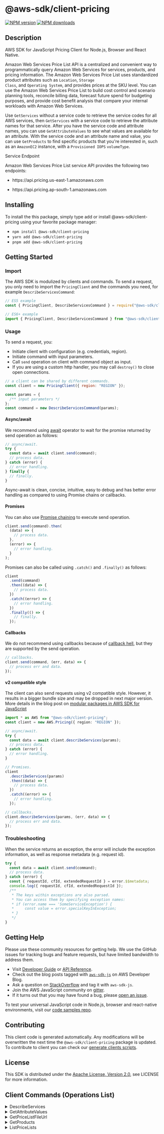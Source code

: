 <!-- generated file, do not edit directly -->

# @aws-sdk/client-pricing

[![NPM version](https://img.shields.io/npm/v/@aws-sdk/client-pricing/latest.svg)](https://www.npmjs.com/package/@aws-sdk/client-pricing)
[![NPM downloads](https://img.shields.io/npm/dm/@aws-sdk/client-pricing.svg)](https://www.npmjs.com/package/@aws-sdk/client-pricing)

## Description

AWS SDK for JavaScript Pricing Client for Node.js, Browser and React Native.

<p>Amazon Web Services Price List API is a centralized and convenient way to
programmatically query Amazon Web Services for services, products, and pricing information. The Amazon Web Services Price List
uses standardized product attributes such as <code>Location</code>, <code>Storage
Class</code>, and <code>Operating System</code>, and provides prices at the SKU
level. You can use the Amazon Web Services Price List to build cost control and scenario planning tools, reconcile
billing data, forecast future spend for budgeting purposes, and provide cost benefit
analysis that compare your internal workloads with Amazon Web Services.</p>
<p>Use <code>GetServices</code> without a service code to retrieve the service codes for all AWS services, then
<code>GetServices</code> with a service code to retrieve the attribute names for
that service. After you have the service code and attribute names, you can use <code>GetAttributeValues</code>
to see what values are available for an attribute. With the service code and an attribute name and value,
you can use <code>GetProducts</code> to find specific products that you're interested in, such as
an <code>AmazonEC2</code> instance, with a <code>Provisioned IOPS</code>
<code>volumeType</code>.</p>
<p>Service Endpoint</p>
<p>Amazon Web Services Price List service API provides the following two endpoints:</p>
<ul>
<li>
<p>https://api.pricing.us-east-1.amazonaws.com</p>
</li>
<li>
<p>https://api.pricing.ap-south-1.amazonaws.com</p>
</li>
</ul>

## Installing

To install the this package, simply type add or install @aws-sdk/client-pricing
using your favorite package manager:

- `npm install @aws-sdk/client-pricing`
- `yarn add @aws-sdk/client-pricing`
- `pnpm add @aws-sdk/client-pricing`

## Getting Started

### Import

The AWS SDK is modulized by clients and commands.
To send a request, you only need to import the `PricingClient` and
the commands you need, for example `DescribeServicesCommand`:

```js
// ES5 example
const { PricingClient, DescribeServicesCommand } = require("@aws-sdk/client-pricing");
```

```ts
// ES6+ example
import { PricingClient, DescribeServicesCommand } from "@aws-sdk/client-pricing";
```

### Usage

To send a request, you:

- Initiate client with configuration (e.g. credentials, region).
- Initiate command with input parameters.
- Call `send` operation on client with command object as input.
- If you are using a custom http handler, you may call `destroy()` to close open connections.

```js
// a client can be shared by different commands.
const client = new PricingClient({ region: "REGION" });

const params = {
  /** input parameters */
};
const command = new DescribeServicesCommand(params);
```

#### Async/await

We recommend using [await](https://developer.mozilla.org/en-US/docs/Web/JavaScript/Reference/Operators/await)
operator to wait for the promise returned by send operation as follows:

```js
// async/await.
try {
  const data = await client.send(command);
  // process data.
} catch (error) {
  // error handling.
} finally {
  // finally.
}
```

Async-await is clean, concise, intuitive, easy to debug and has better error handling
as compared to using Promise chains or callbacks.

#### Promises

You can also use [Promise chaining](https://developer.mozilla.org/en-US/docs/Web/JavaScript/Guide/Using_promises#chaining)
to execute send operation.

```js
client.send(command).then(
  (data) => {
    // process data.
  },
  (error) => {
    // error handling.
  }
);
```

Promises can also be called using `.catch()` and `.finally()` as follows:

```js
client
  .send(command)
  .then((data) => {
    // process data.
  })
  .catch((error) => {
    // error handling.
  })
  .finally(() => {
    // finally.
  });
```

#### Callbacks

We do not recommend using callbacks because of [callback hell](http://callbackhell.com/),
but they are supported by the send operation.

```js
// callbacks.
client.send(command, (err, data) => {
  // process err and data.
});
```

#### v2 compatible style

The client can also send requests using v2 compatible style.
However, it results in a bigger bundle size and may be dropped in next major version. More details in the blog post
on [modular packages in AWS SDK for JavaScript](https://aws.amazon.com/blogs/developer/modular-packages-in-aws-sdk-for-javascript/)

```ts
import * as AWS from "@aws-sdk/client-pricing";
const client = new AWS.Pricing({ region: "REGION" });

// async/await.
try {
  const data = await client.describeServices(params);
  // process data.
} catch (error) {
  // error handling.
}

// Promises.
client
  .describeServices(params)
  .then((data) => {
    // process data.
  })
  .catch((error) => {
    // error handling.
  });

// callbacks.
client.describeServices(params, (err, data) => {
  // process err and data.
});
```

### Troubleshooting

When the service returns an exception, the error will include the exception information,
as well as response metadata (e.g. request id).

```js
try {
  const data = await client.send(command);
  // process data.
} catch (error) {
  const { requestId, cfId, extendedRequestId } = error.$$metadata;
  console.log({ requestId, cfId, extendedRequestId });
  /**
   * The keys within exceptions are also parsed.
   * You can access them by specifying exception names:
   * if (error.name === 'SomeServiceException') {
   *     const value = error.specialKeyInException;
   * }
   */
}
```

## Getting Help

Please use these community resources for getting help.
We use the GitHub issues for tracking bugs and feature requests, but have limited bandwidth to address them.

- Visit [Developer Guide](https://docs.aws.amazon.com/sdk-for-javascript/v3/developer-guide/welcome.html)
  or [API Reference](https://docs.aws.amazon.com/AWSJavaScriptSDK/v3/latest/index.html).
- Check out the blog posts tagged with [`aws-sdk-js`](https://aws.amazon.com/blogs/developer/tag/aws-sdk-js/)
  on AWS Developer Blog.
- Ask a question on [StackOverflow](https://stackoverflow.com/questions/tagged/aws-sdk-js) and tag it with `aws-sdk-js`.
- Join the AWS JavaScript community on [gitter](https://gitter.im/aws/aws-sdk-js-v3).
- If it turns out that you may have found a bug, please [open an issue](https://github.com/aws/aws-sdk-js-v3/issues/new/choose).

To test your universal JavaScript code in Node.js, browser and react-native environments,
visit our [code samples repo](https://github.com/aws-samples/aws-sdk-js-tests).

## Contributing

This client code is generated automatically. Any modifications will be overwritten the next time the `@aws-sdk/client-pricing` package is updated.
To contribute to client you can check our [generate clients scripts](https://github.com/aws/aws-sdk-js-v3/tree/main/scripts/generate-clients).

## License

This SDK is distributed under the
[Apache License, Version 2.0](http://www.apache.org/licenses/LICENSE-2.0),
see LICENSE for more information.

## Client Commands (Operations List)

<details>
<summary>
DescribeServices
</summary>

[Command API Reference](https://docs.aws.amazon.com/AWSJavaScriptSDK/v3/latest/clients/client-pricing/classes/describeservicescommand.html) / [Input](https://docs.aws.amazon.com/AWSJavaScriptSDK/v3/latest/clients/client-pricing/interfaces/describeservicescommandinput.html) / [Output](https://docs.aws.amazon.com/AWSJavaScriptSDK/v3/latest/clients/client-pricing/interfaces/describeservicescommandoutput.html)

</details>
<details>
<summary>
GetAttributeValues
</summary>

[Command API Reference](https://docs.aws.amazon.com/AWSJavaScriptSDK/v3/latest/clients/client-pricing/classes/getattributevaluescommand.html) / [Input](https://docs.aws.amazon.com/AWSJavaScriptSDK/v3/latest/clients/client-pricing/interfaces/getattributevaluescommandinput.html) / [Output](https://docs.aws.amazon.com/AWSJavaScriptSDK/v3/latest/clients/client-pricing/interfaces/getattributevaluescommandoutput.html)

</details>
<details>
<summary>
GetPriceListFileUrl
</summary>

[Command API Reference](https://docs.aws.amazon.com/AWSJavaScriptSDK/v3/latest/clients/client-pricing/classes/getpricelistfileurlcommand.html) / [Input](https://docs.aws.amazon.com/AWSJavaScriptSDK/v3/latest/clients/client-pricing/interfaces/getpricelistfileurlcommandinput.html) / [Output](https://docs.aws.amazon.com/AWSJavaScriptSDK/v3/latest/clients/client-pricing/interfaces/getpricelistfileurlcommandoutput.html)

</details>
<details>
<summary>
GetProducts
</summary>

[Command API Reference](https://docs.aws.amazon.com/AWSJavaScriptSDK/v3/latest/clients/client-pricing/classes/getproductscommand.html) / [Input](https://docs.aws.amazon.com/AWSJavaScriptSDK/v3/latest/clients/client-pricing/interfaces/getproductscommandinput.html) / [Output](https://docs.aws.amazon.com/AWSJavaScriptSDK/v3/latest/clients/client-pricing/interfaces/getproductscommandoutput.html)

</details>
<details>
<summary>
ListPriceLists
</summary>

[Command API Reference](https://docs.aws.amazon.com/AWSJavaScriptSDK/v3/latest/clients/client-pricing/classes/listpricelistscommand.html) / [Input](https://docs.aws.amazon.com/AWSJavaScriptSDK/v3/latest/clients/client-pricing/interfaces/listpricelistscommandinput.html) / [Output](https://docs.aws.amazon.com/AWSJavaScriptSDK/v3/latest/clients/client-pricing/interfaces/listpricelistscommandoutput.html)

</details>
